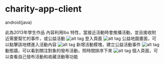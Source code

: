 # charity-app-client
android(java)

此為2013年學生作品
內容利用lbs 特性，當接近活動時會推播活動，並且接收附近需要幫忙的事件，或公益活動
![alt tag](http://i.imgur.com/c93cF0z.jpg)
登入頁面
![alt tag](http://i.imgur.com/641RnWr.jpg)
公益地圖畫面，可以點擊該地標進入活動內容
![alt tag](http://i.imgur.com/xzdhY7r.jpg)
新增活動模塊，建立公益活動事件
![alt tag](http://i.imgur.com/C5nnB0t.jpg)
動態牆，可以看到關注對象的發布活動，照時間排序下來
![alt tag](http://i.imgur.com/uqxPNnA.jpg)
個人頁面，可以查看自己發布活動和收藏活動等功能
